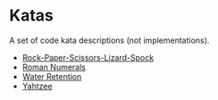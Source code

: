 # Katas
A set of code kata descriptions (not implementations).

* [Rock-Paper-Scissors-Lizard-Spock](RockPaperScissorsLizardSpock.md)
* [Roman Numerals](RomanNumerals.md)
* [Water Retention](WaterRetention.md)
* [Yahtzee](Yahtzee.md)
